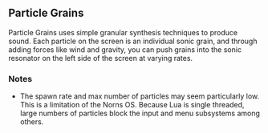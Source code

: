 ## Particle Grains

Particle Grains uses simple granular synthesis techniques to produce sound. Each particle on the screen is an individual sonic grain, and through adding forces like wind and gravity, you can push grains into the sonic resonator on the left side of the screen at varying rates.

### Notes
* The spawn rate and max number of particles may seem particularly low. This is a limitation of the Norns OS. Because Lua is single threaded, large numbers of particles block the input and menu subsystems among others.